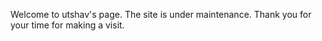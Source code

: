 Welcome to utshav's page. The site is under maintenance. Thank you for your time for making a visit.

